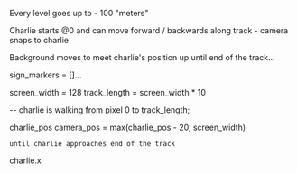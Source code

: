 

Every level goes up to - 100 "meters"

Charlie starts @0 and can move forward / backwards along track - camera snaps to charlie

Background moves to meet charlie's position up until end of the track...



sign_markers = []...

screen_width = 128
track_length = screen_width * 10

-- charlie is walking from pixel 0 to track_length;

charlie_pos
camera_pos = max(charlie_pos - 20, screen_width)

    until charlie approaches end of the track

charlie.x